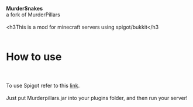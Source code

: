 <b>MurderSnakes</b>
<br>a fork of MurderPillars</br>
<br><h3This is a mod for minecraft servers using spigot/bukkit</h3</br>
<br><h1>How to use</h1></br>
<br>To use Spigot refer to this [link](https://www.spigotmc.org/wiki/installation).</br><br>Just put Murderpillars.jar into your plugins folder, and then run your server!
